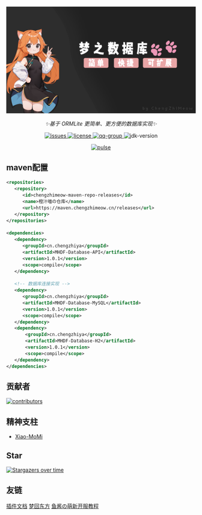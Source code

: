<p align="center">
   <img src="./Head.png" alt="MHDF-Database">
</p>

<div align="center">

_✨基于 ORMLite 更简单、更方便的数据库实现✨_

</div>

<p align="center">
    <a href="https://github.com/ChengZhiMeow/MHDF-Database/issues">
        <img src="https://img.shields.io/github/issues/ChengZhiMeow/MHDF-Database?style=flat-square" alt="issues">
    </a>
    <a href="https://github.com/ChengZhiMeow/MHDF-Database/blob/main/LICENSE">
        <img src="https://img.shields.io/github/license/ChengZhiMeow/MHDF-Database?style=flat-square" alt="license">
    </a>
    <a href="https://qm.qq.com/cgi-bin/qm/qr?k=yFohqtqdDeXfdPvSLY81_3dzkcjc_-Uf&jump_from=webapi&authKey=ZxYDhb/PqczeWIYXE9IUEeuSAtFyxjYUrTgwUJu74FvOcGcJgTvo/vXAUzkHBO2Q">
        <img src="https://img.shields.io/badge/QQ群-941867965-brightgreen?style=flat-square" alt="qq-group">
    </a>
    <img src="https://img.shields.io/badge/JDK-17+-brightgreen?style=flat-square" alt="jdk-version">
</p>

<div align="center">
    <a href="https://github.com/ChengZhiMeow/MHDF-Database/pulse">
        <img src="https://repobeats.axiom.co/api/embed/e58f3e1358766291db33ba451d3e90be99811f4f.svg" alt="pulse">
    </a>
</div>

## maven配置

```xml
<repositories>
   <repository>
      <id>chengzhimeow-maven-repo-releases</id>
      <name>橙汁喵の仓库</name>
      <url>https://maven.chengzhimeow.cn/releases</url>
   </repository>
</repositories>

<dependencies>
   <dependency>
      <groupId>cn.chengzhiya</groupId>
      <artifactId>MHDF-Database-API</artifactId>
      <version>1.0.1</version>
      <scope>compile</scope>
   </dependency>

   <!-- 数据库连接实现 -->
   <dependency>
      <groupId>cn.chengzhiya</groupId>
      <artifactId>MHDF-Database-MySQL</artifactId>
      <version>1.0.1</version>
      <scope>compile</scope>
   </dependency>
   <dependency>
       <groupId>cn.chengzhiya</groupId>
       <artifactId>MHDF-Database-H2</artifactId>
       <version>1.0.1</version>
       <scope>compile</scope>
   </dependency>
</dependencies>
```

## 贡献者

<a href="https://github.com/ChengZhiMeow/MHDF-Database/graphs/contributors">
  <img src="https://stg.contrib.rocks/image?repo=ChengZhiMeow/MHDF-Database" alt="contributors"/>
</a>

## 精神支柱

- [Xiao-MoMi](https://github.com/Xiao-MoMi)

## Star

[![Stargazers over time](https://starchart.cc/ChengZhiMeow/MHDF-Database.svg?variant=adaptive)](https://starchart.cc/ChengZhiMeow/MHDF-Database)

## 友链

<div>
    <a href="https://plugin.mhdf.cn/">插件文档</a>
    <a href="https://www.mhdf.cn/">梦回东方</a>
    <a href="https://www.yuque.com/xiaoyutang-ayhvn/rnr4ym/">鱼酱の萌新开服教程</a>
</div>
